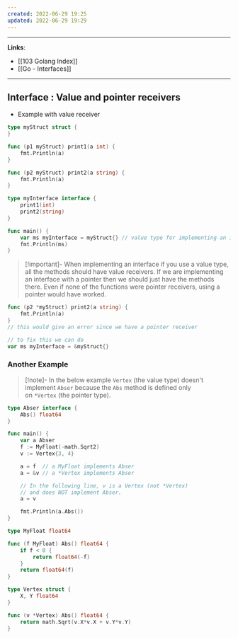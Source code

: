 ```yaml
---
created: 2022-06-29 19:25
updated: 2022-06-29 19:29
---
```

---
**Links**: 

- [[103 Golang Index]]
- [[Go - Interfaces]]

---
## Interface : Value and pointer receivers
- Example with value receiver
```go
type myStruct struct {
}

func (p1 myStruct) print1(a int) {
	fmt.Println(a)
}

func (p2 myStruct) print2(a string) {
	fmt.Println(a)
}

type myInterface interface {
	print1(int)
	print2(string)
}

func main() {
	var ms myInterface = myStruct{} // value type for implementing an interface
	fmt.Println(ms)
}
```

> [!important]- When implementing an interface if you use a value type, all the methods should have value receivers. If we are implementing an interface with a pointer then we should just have the methods there.
> Even if none of the functions were pointer receivers, using a pointer would have worked.

```go
func (p2 *myStruct) print2(a string) {
	fmt.Println(a)
}
// this would give an error since we have a pointer receiver

// to fix this we can do
var ms myInterface = &myStruct{}
```

### Another Example
> [!note]- In the below example `Vertex` (the value type) doesn't implement `Abser` because the `Abs` method is defined only on `*Vertex` (the pointer type).

```go
type Abser interface {
	Abs() float64
}

func main() {
	var a Abser
	f := MyFloat(-math.Sqrt2)
	v := Vertex{3, 4}

	a = f  // a MyFloat implements Abser
	a = &v // a *Vertex implements Abser

	// In the following line, v is a Vertex (not *Vertex)
	// and does NOT implement Abser.
	a = v

	fmt.Println(a.Abs())
}

type MyFloat float64

func (f MyFloat) Abs() float64 {
	if f < 0 {
		return float64(-f)
	}
	return float64(f)
}

type Vertex struct {
	X, Y float64
}

func (v *Vertex) Abs() float64 {
	return math.Sqrt(v.X*v.X + v.Y*v.Y)
}
```